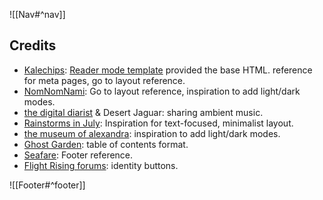 ![[Nav#^nav]]

## Credits

- [Kalechips](https://kalechips.net/index): [Reader mode template](https://kalechips.net/projects/layouts/) provided the base HTML. reference for meta pages, go to layout reference.
- [NomNomNami](https://nomnomnami.com/): Go to layout reference, inspiration to add light/dark modes.
- [the digital diarist](https://thedigitaldiarist.ca/) & Desert Jaguar: sharing ambient music.
- [Rainstorms in July](https://rainstormsinjuly.co/): Inspiration for text-focused, minimalist layout.
- [the museum of alexandra](https://xandra.cc/): inspiration to add light/dark modes.
- [Ghost Garden](https://ghostgarden.neocities.org/): table of contents format.
- [Seafare](https://seafare.neocities.org/): Footer reference.
- [Flight Rising forums](https://www1.flightrising.com/forums/cc/3078623/1): identity buttons.

![[Footer#^footer]]